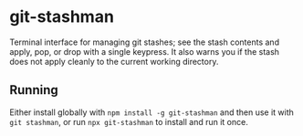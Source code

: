 # git-stashman

Terminal interface for managing git stashes; see the stash contents and apply,
pop, or drop with a single keypress. It also warns you if the stash does not
apply cleanly to the current working directory.

## Running

Either install globally with `npm install -g git-stashman` and then use it with
`git stashman`, or run `npx git-stashman` to install and run it once.
